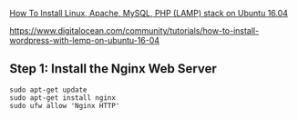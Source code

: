 [How To Install Linux, Apache, MySQL, PHP (LAMP) stack on Ubuntu 16.04](https://www.digitalocean.com/community/tutorials/how-to-install-linux-apache-mysql-php-lamp-stack-on-ubuntu-16-04)

https://www.digitalocean.com/community/tutorials/how-to-install-wordpress-with-lemp-on-ubuntu-16-04
## Step 1: Install the Nginx Web Server
```
sudo apt-get update
sudo apt-get install nginx
sudo ufw allow 'Nginx HTTP'


```
